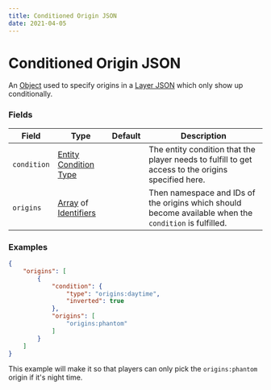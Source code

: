 ```yaml
---
title: Conditioned Origin JSON
date: 2021-04-05
---
```


# Conditioned Origin JSON

An [Object](../types/data_types/object.md) used to specify origins in a [Layer JSON](origin_layer.md) which only show up conditionally.


### Fields

Field  | Type | Default | Description
-------|------|---------|-------------
`condition` | [Entity Condition Type](../types/entity_condition_types.md) | | The entity condition that the player needs to fulfill to get access to the origins specified here.
`origins` | [Array](../types/data_types/array.md) of [Identifiers](../types/data_types/identifier.md) | | Then namespace and IDs of the origins which should become available when the `condition` is fulfilled.


### Examples

```json
{
    "origins": [
        {
            "condition": {
                "type": "origins:daytime",
                "inverted": true
            },
            "origins": [
                "origins:phantom"
            ]
        }
    ]
}
```

This example will make it so that players can only pick the `origins:phantom` origin if it's night time.
